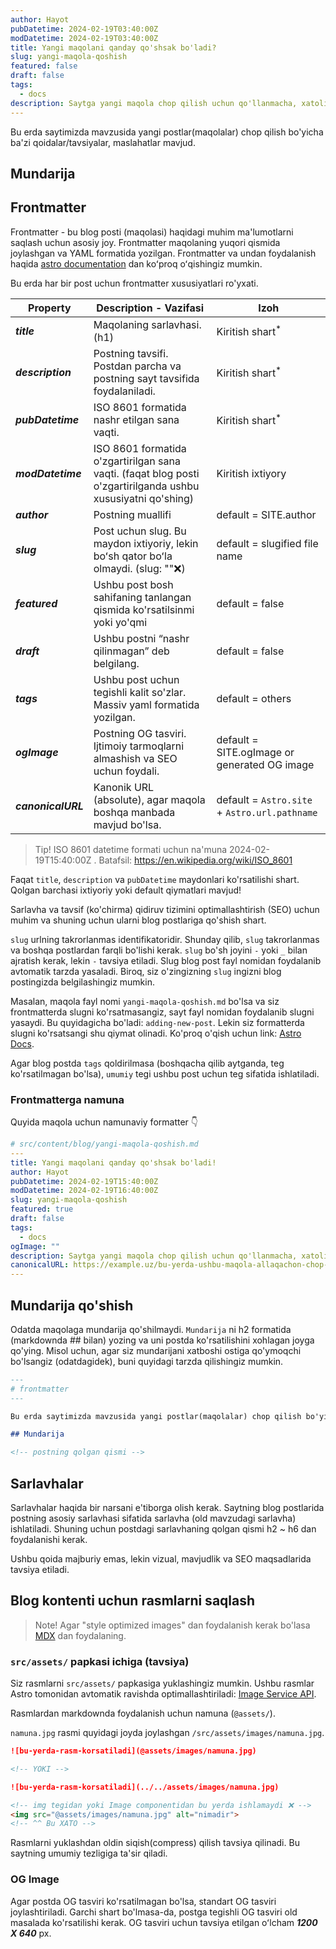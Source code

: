 ```yaml
---
author: Hayot
pubDatetime: 2024-02-19T03:40:00Z
modDatetime: 2024-02-19T03:40:00Z
title: Yangi maqolani qanday qo'shsak bo'ladi?
slug: yangi-maqola-qoshish
featured: false
draft: false
tags:
  - docs
description: Saytga yangi maqola chop qilish uchun qo'llanmacha, xatoliklar bo'lsa Githubda pull request oching!
---
```


Bu erda saytimizda mavzusida yangi postlar(maqolalar) chop qilish bo'yicha ba'zi qoidalar/tavsiyalar, maslahatlar mavjud.

## Mundarija

## Frontmatter

Frontmatter - bu blog posti (maqolasi) haqidagi muhim ma'lumotlarni saqlash uchun asosiy joy. Frontmatter maqolaning yuqori qismida joylashgan va YAML formatida yozilgan. Frontmatter va undan foydalanish haqida [astro documentation](https://docs.astro.build/en/guides/markdown-content/) dan koʻproq oʻqishingiz mumkin.

Bu erda har bir post uchun frontmatter xususiyatlari ro'yxati.

| Property           | Description - Vazifasi                                                                                       | Izoh                                          |
| ------------------ | ------------------------------------------------------------------------------------------------------------ | --------------------------------------------- |
| **_title_**        | Maqolaning sarlavhasi. (h1)                                                                                  | Kiritish shart<sup>\*</sup>                   |
| **_description_**  | Postning tavsifi. Postdan parcha va postning sayt tavsifida foydalaniladi.                                   | Kiritish shart<sup>\*</sup>                   |
| **_pubDatetime_**  | ISO 8601 formatida nashr etilgan sana vaqti.                                                                 | Kiritish shart<sup>\*</sup>                   |
| **_modDatetime_**  | ISO 8601 formatida o'zgartirilgan sana vaqti. (faqat blog posti o'zgartirilganda ushbu xususiyatni qo'shing) | Kiritish ixtiyory                             |
| **_author_**       | Postning muallifi                                                                                            | default = SITE.author                         |
| **_slug_**         | Post uchun slug. Bu maydon ixtiyoriy, lekin boʻsh qator boʻla olmaydi. (slug: ""❌)                          | default = slugified file name                 |
| **_featured_**     | Ushbu post bosh sahifaning tanlangan qismida ko'rsatilsinmi yoki yo'qmi                                      | default = false                               |
| **_draft_**        | Ushbu postni “nashr qilinmagan” deb belgilang.                                                               | default = false                               |
| **_tags_**         | Ushbu post uchun tegishli kalit so'zlar. Massiv yaml formatida yozilgan.                                     | default = others                              |
| **_ogImage_**      | Postning OG tasviri. Ijtimoiy tarmoqlarni almashish va SEO uchun foydali.                                    | default = SITE.ogImage or generated OG image  |
| **_canonicalURL_** | Kanonik URL (absolute), agar maqola boshqa manbada mavjud bo'lsa.                                            | default = `Astro.site` + `Astro.url.pathname` |

> Tip! ISO 8601 datetime formati uchun na'muna 2024-02-19T15:40:00Z . Batafsil: https://en.wikipedia.org/wiki/ISO_8601

Faqat `title`, `description` va `pubDatetime` maydonlari ko'rsatilishi shart. Qolgan barchasi ixtiyoriy yoki default qiymatlari mavjud!

Sarlavha va tavsif (ko'chirma) qidiruv tizimini optimallashtirish (SEO) uchun muhim va shuning uchun ularni blog postlariga qo'shish shart.

`slug` urlning takrorlanmas identifikatoridir. Shunday qilib, `slug` takrorlanmas va boshqa postlardan farqli bo'lishi kerak. `slug` bo'sh joyini `-` yoki `_` bilan ajratish kerak, lekin `-` tavsiya etiladi. Slug blog post fayl nomidan foydalanib avtomatik tarzda yasaladi. Biroq, siz o'zingizning `slug` ingizni blog postingizda belgilashingiz mumkin.

Masalan, maqola fayl nomi `yangi-maqola-qoshish.md` bo'lsa va siz frontmatterda slugni ko'rsatmasangiz, sayt fayl nomidan foydalanib slugni yasaydi. Bu quyidagicha bo'ladi: `adding-new-post`. Lekin siz formatterda slugni ko'rsatsangi shu qiymat olinadi. Ko'proq o'qish uchun link: [Astro Docs](https://docs.astro.build/en/guides/content-collections/#defining-custom-slugs).

Agar blog postda `tags` qoldirilmasa (boshqacha qilib aytganda, teg ko'rsatilmagan bo'lsa), `umumiy` tegi ushbu post uchun teg sifatida ishlatiladi.

### Frontmatterga namuna

Quyida maqola uchun namunaviy formatter 👇

```yaml
# src/content/blog/yangi-maqola-qoshish.md
---
title: Yangi maqolani qanday qo'shsak bo'ladi!
author: Hayot
pubDatetime: 2024-02-19T15:40:00Z
modDatetime: 2024-02-19T16:40:00Z
slug: yangi-maqola-qoshish
featured: true
draft: false
tags:
  - docs
ogImage: ""
description: Saytga yangi maqola chop qilish uchun qo'llanmacha, xatoliklar bo'lsa Githubda pull request oching!
canonicalURL: https://example.uz/bu-yerda-ushbu-maqola-allaqachon-chop-qilingan
---
```

## Mundarija qo'shish

Odatda maqolaga mundarija qo'shilmaydi. `Mundarija` ni h2 formatida (markdownda ## bilan) yozing va uni postda ko'rsatilishini xohlagan joyga qo'ying.
Misol uchun, agar siz mundarijani xatboshi ostiga qo'ymoqchi bo'lsangiz (odatdagidek), buni quyidagi tarzda qilishingiz mumkin.

```md
---
# frontmatter
---

Bu erda saytimizda mavzusida yangi postlar(maqolalar) chop qilish bo'yicha ba'zi qoidalar/tavsiyalar, maslahatlar mavjud.

## Mundarija

<!-- postning qolgan qismi -->
```

## Sarlavhalar

Sarlavhalar haqida bir narsani e'tiborga olish kerak. Saytning blog postlarida postning asosiy sarlavhasi sifatida sarlavha (old mavzudagi sarlavha) ishlatiladi. Shuning uchun postdagi sarlavhaning qolgan qismi h2 \~ h6 dan foydalanishi kerak.

Ushbu qoida majburiy emas, lekin vizual, mavjudlik va SEO maqsadlarida tavsiya etiladi.

## Blog kontenti uchun rasmlarni saqlash

> Note! Agar "style optimized images" dan foydalanish kerak bo'lasa [MDX](https://docs.astro.build/en/guides/images/#images-in-mdx-files) dan foydalaning.

### `src/assets/` papkasi ichiga (tavsiya)

Siz rasmlarni `src/assets/` papkasiga yuklashingiz mumkin. Ushbu rasmlar Astro tomonidan avtomatik ravishda optimallashtiriladi: [Image Service API](https://docs.astro.build/en/reference/image-service-reference/).

Rasmlardan markdownda foydalanish uchun namuna (`@assets/`).

`namuna.jpg` rasmi quyidagi joyda joylashgan `/src/assets/images/namuna.jpg`.

```md
![bu-yerda-rasm-korsatiladi](@assets/images/namuna.jpg)

<!-- YOKI -->

![bu-yerda-rasm-korsatiladi](../../assets/images/namuna.jpg)

<!-- img tegidan yoki Image componentidan bu yerda ishlamaydi ❌ -->
<img src="@assets/images/namuna.jpg" alt="nimadir">
<!-- ^^ Bu XATO -->
```

Rasmlarni yuklashdan oldin siqish(compress) qilish tavsiya qilinadi. Bu saytning umumiy tezligiga ta'sir qiladi.

### OG Image

Agar postda OG tasviri ko'rsatilmagan bo'lsa, standart OG tasviri joylashtiriladi. Garchi shart bo'lmasa-da, postga tegishli OG tasviri old masalada ko'rsatilishi kerak. OG tasviri uchun tavsiya etilgan oʻlcham **_1200 X 640_** px.
